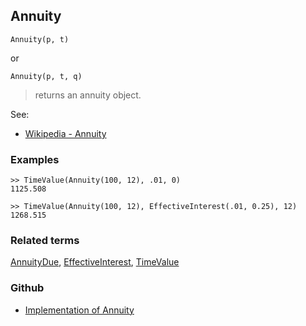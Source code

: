 ## Annuity

```
Annuity(p, t)
```

or 

```
Annuity(p, t, q)
```

> returns an annuity object.
  

See:
* [Wikipedia - Annuity](https://en.wikipedia.org/wiki/Annuity)
 
### Examples

```
>> TimeValue(Annuity(100, 12), .01, 0)
1125.508

>> TimeValue(Annuity(100, 12), EffectiveInterest(.01, 0.25), 12)
1268.515
```

### Related terms 
[AnnuityDue](AnnuityDue.md), [EffectiveInterest](EffectiveInterest.md), [TimeValue](TimeValue.md)

### Github

* [Implementation of Annuity](https://github.com/axkr/symja_android_library/blob/master/symja_android_library/matheclipse-core/src/main/java/org/matheclipse/core/builtin/FinancialFunctions.java#L32) 
